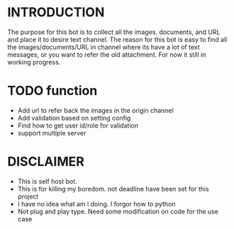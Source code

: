 # INTRODUCTION
The purpose for this bot is to collect all the images, documents, and URL and place it to desire text channel. The reason for this bot is easy to find all the images/documents/URL in channel where its have a lot of text messages, or you want to refer the old attachment. For now it still in working progress.

# TODO function
- Add url to refer back the images in the origin channel
- Add validation based on setting config
- Find how to get user id/role for validation
- support multiple server

# DISCLAIMER
- This is self host bot.
- This is for killing my boredom. not deadline have been set for this project
- I have no idea what am i doing. I forgor how to python
- Not plug and play type. Need some modification on code for the use case
